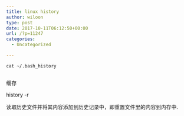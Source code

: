 ```yaml
---
title: linux history
author: wiloon
type: post
date: 2017-10-11T06:12:50+00:00
url: /?p=11247
categories:
  - Uncategorized

---
```

<pre><code class="language-bash line-numbers">cat ~/.bash_history

</code></pre>

缓存
  
history -r
  
读取历史文件并将其内容添加到历史记录中，即重置文件里的内容到内存中.